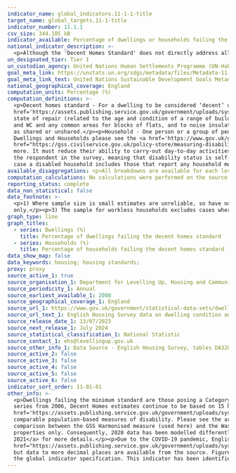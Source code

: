 ```yaml
---
indicator_name: global_indicators.11-1-1-title
target_name: global_targets.11-1-title
indicator_number: 11.1.1
csv_size: 344.105 kB
indicator_available: Percentage of dwellings or households failing the decent homes standard
national_indicator_description: >-
  <p>Although the 'Decent Homes Standard' does not directly address all 7 of the criteria set out in the UN metadata for the definition of 'Inadequate Housing' it provides detailed information regarding the 'habitability' aspect of the criteria and as a result is classified as a proxy.</p>
un_designated_tier: Tier I
un_custodian_agency: United Nations Human Settlements Programme (UN-Habitat)
goal_meta_link: https://unstats.un.org/sdgs/metadata/files/Metadata-11-01-01.pdf
goal_meta_link_text: United Nations Sustainable Development Goals Metadata (PDF 93.1 KB)
national_geographical_coverage: England
computation_units: Percentage (%)
computation_definitions: >-
  <p>Decent homes standard - For a dwelling to be considered ‘decent’ under the Decent Homes Standard it must - meet the statutory minimum standard for housing as set out in the <a
  href='https://assets.publishing.service.gov.uk/government/uploads/system/uploads/attachment_data/file/9425/150940.pdf'>Housing Health and Safety Rating System (HHSRS)</a>, provide a reasonable degree of thermal comfort (related to insulation and heating efficiency), be in a reasonable
  state of repair (related to the age and condition of a range of building components including walls, roofs, windows, doors, chimneys, electrics and heating systems) and have reasonably modern facilities and services (related to the age, size and layout/location of the kitchen, bathroom
  and WC and any common areas for blocks of flats, and to noise insulation).</p><p>Dwelling - A unit of accommodation which may comprise one or more household spaces (a household space is the accomodation used or available for use by an individual household). A dwelling can be classified
  as shared or unshared.</p><p>Household - One person or a group of people (not necessarily related) who have the accomodation as their only or main residence, and (for a group) share cooking facilities and share a living room or sitting room or dining area. For the full definitions of
  Dwellings and Households please see the <a href='https://www.gov.uk/government/statistics/english-housing-survey-2021-to-2022-headline-report/english-housing-survey-2021-to-2022-headline-report'>English Housing Survey headline report</a>.</p><p>Disability Status (household) - The <a
  href="https://gss.civilservice.gov.uk/policy-store/measuring-disability-for-the-equality-act-2010/">(GSS) harmonised "core" definition</a> identifies a person as disabled if they have a physical or mental health condition or illness that has lasted or is expected to last 12 months or
  more. It must reduce their ability to carry-out day-to-day activities. It is important to note that a person who has a long-term illness that does not reduce their ability to carry-out day-to-day activities is not disabled under the definition. The GSS harmonised questions are asked of
  the respondent in the survey, meaning that disability status is self-reported. The GSS definition is designed to reflect the definitions that appear in legal terms in the Disability Discrimination Act 1995 (DDA) for Northern Ireland and the 2010 Equality Act for Great Britain. In this
  case a disabled household includes those that report any household member having a long-term illness or disability. </p>
available_disaggregations: <p>All breakdowns are available for each level of Decent homes criteria</p><p>Geography - Select dwellings for geography breakdowns. From 2020 data are given by Region. Prior to 2020, geography is for sub-national area (a less detailed breakdown). Urbanisation is shown for all years, and in the source datais also available aggregated to 'all city and urban centre', 'suburban residential' and 'all rural areas'.</p><p>Age - Data are shown for the oldest and youngest member of the household, and as part of 'Household composition'.</p><p>Deprivation decile - The <a href="https://www.gov.uk/government/statistics/english-indices-of-deprivation-2019">Index of Multiple Deprivation</a> is used. This is the official measure of relative deprivation in England. People may be considered to be living in poverty if they lack the financial resources to meet their needs, whereas people can be regarded as deprived if they lack any kind of resources, not just income.</p><p>Disability status - The GSS harmonised measure is used (see definitions and other information). A disabled household includes those that report any household member having a long-term illness or disability<p><p>Ethnicity - Ethnicity is given for the household reference person (usually the person responsible for paying the rent or mortgage). There may be people of different ethnicities in the same household.</p><p>Income quintile - Relative combined income and savings of the household reference person and any partner.</p><p>Length of residence</p><p>Poverty status - A household in poverty is defined as a household with income below 60% of the equivalised median household income (calculated before any housing costs are deducted). Income equivalisation is the adjustment of income to take into account the varied cost of living according to the size and type of household. </p><p>Workless households - Households are considered workless where no household member over the age of 16 is in work. The sample for workless households excludes cases where no-one in the household is of working age.</p>
computation_calculations: No calculations were performed on the source data.
reporting_status: complete
data_non_statistical: false
data_footnote: >-
  <p>1) Where sample size is small estimates are unreliable, so have not been reported here.<p/><p>2) 2020 data is modelled differently to previous years due to the COVID-19 pandemic, and some data could not be collected. The dwelling sample for 2020 includes occupied properties
  only.</p><p>3) The sample for workless households excludes cases where no-one in the household is of working age.<p/><p>4) The sample for disability status excludes unknown cases.</p>
graph_type: line
graph_titles:
  - series: Dwellings (%)
    title: Percentage of dwellings failing the decent homes standard
  - series: Households (%)
    title: Percentage of households failing the decent homes standard
data_show_map: false
data_keywords: housing; housing standards;
proxy: proxy
source_active_1: true
source_organisation_1: Department for Levelling Up, Housing and Communities (DLUHC)
source_periodicity_1: Annual
source_earliest_available_1: 2008
source_geographical_coverage_1: England
source_url_1: https://www.gov.uk/government/statistical-data-sets/dwelling-condition-and-safety
source_url_text_1: English Housing Survey data on dwelling condition and safety
source_release_date_1: 13/07/2023
source_next_release_1: July 2024
source_statistical_classification_1: National Statistic 
source_contact_1: ehs@levellingup.gov.uk
source_other_info_1: Data Source - English Housing Survey, tables DA3202 and DA3203
source_active_2: false
source_active_3: false
source_active_4: false
source_active_5: false
source_active_6: false
indicator_sort_order: 11-01-01
other_info: >-
  <p>Dwellings failing the minimum standard are those posing a Category 1 hazard under the Housing Health and Safety Rating System (HHSRS).  From 2008 the survey is able to estimate the presence of 26 of the 29 HHSRS hazards. However to maintain consistency and avoid a break in the time
  series from 2006, Decent Homes estimates continue to be based on 15 hazards for the 'minimum standard' criterion. Estimates based on the 26 hazards covered by the survey are available in the HHSRS tables (DA4101-3). For more information see <a
  href='https://assets.publishing.service.gov.uk/government/uploads/system/uploads/attachment_data/file/7812/138355.pdf'>A Decent Home -Definition and guidance for implementation</a>.</p><p>The Washington Group on Disability Statistics are often used to provide a cross-nationally
  comparable population-based measures of disability. Please see the article <a href="https://www.ons.gov.uk/peoplepopulationandcommunity/healthandsocialcare/disability/articles/measuringdisabilitycomparingapproaches/2019-08-06">Measuring disability - comparing approaches</a> for a
  comparison between the GSS Harmonised measure (used here) and the Washington Group measure.</p><p>Due to the COVID-19 pandemic, English Housing Survey (EHS) surveyors were unable to conduct a full internal inspection of properties in 2020 and the dwelling sample contains occupied
  properties only. Consequently, 2020 data has been modelled differently to the EHS 2019. See the <a href="https://assets.publishing.service.gov.uk/government/uploads/system/uploads/attachment_data/file/1098026/2020-21_EHS_Technical_Report_-_all_chapters.pdf">English Housing Survey 2020 to
  2021</a> for more details.</p><p>Due to the COVID-19 pandemic, English Housing Survey (EHS) surveyors were unable to conduct a full internal inspection of properties in 2021 and an 'external plus' approach was used. See the Chapter 8 of the <a
  href="https://assets.publishing.service.gov.uk/government/uploads/system/uploads/attachment_data/file/1169693/English_Housing_Survey_2021_to_2022_technical_report_.pdf">English Housing Survey 2021 to 2022 Technical Report</a> for more details.</p><p>Data are rounded to 1 decimal place,
  but data to more decimal places are available from the source. Figures may differ from the source by up to 0.1 due to differences in rounding.</p> This indicator is being used as an approximation of the UN SDG Indicator. Where possible, we will work to identify or develop UK data to meet
  the global indicator specification. This indicator has been identified in collaboration with topic experts.
---
```

 